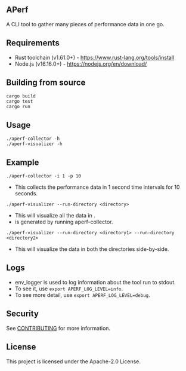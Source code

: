 ## APerf

A CLI tool to gather many pieces of performance data in one go.

## Requirements
* Rust toolchain (v1.61.0+) - https://www.rust-lang.org/tools/install
* Node.js (v16.16.0+) - https://nodejs.org/en/download/

## Building from source
```
cargo build
cargo test
cargo run
```

## Usage
```
./aperf-collector -h
./aperf-visualizer -h
```

## Example
```
./aperf-collector -i 1 -p 10
```
* This collects the performance data in 1 second time intervals for 10 seconds.
```
./aperf-visualizer --run-directory <directory>
```
* This will visualize all the data in <directory>.
* <directory> is generated by running aperf-collector.
```
./aperf-visualizer --run-directory <directory1> --run-directory <directory2>
```
* This will visualize the data in both the directories side-by-side.

## Logs
* env_logger is used to log information about the tool run to stdout.
* To see it, use `export APERF_LOG_LEVEL=info`.
* To see more detail, use `export APERF_LOG_LEVEL=debug`.

## Security

See [CONTRIBUTING](CONTRIBUTING.md#security-issue-notifications) for more information.

## License

This project is licensed under the Apache-2.0 License.

